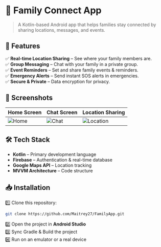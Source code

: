 # 📱 Family Connect App


> A Kotlin-based Android app that helps families stay connected by sharing locations, messages, and events.

## 🚀 Features

✅ **Real-time Location Sharing** – See where your family members are.  
✅ **Group Messaging** – Chat with your family in a private group.  
✅ **Event Reminders** – Set and share family events & reminders.  
✅ **Emergency Alerts** – Send instant SOS alerts in emergencies.  
✅ **Secure & Private** – Data encryption for privacy.  

## 📸 Screenshots

| Home Screen | Chat Screen | Location Sharing |
|------------|------------|----------------|
| ![Home]([(assets/homescreen.jpeg)) | ![Chat](https://via.placeholder.com/300) | ![Location](https://via.placeholder.com/300) |

## 🛠️ Tech Stack

- **Kotlin** – Primary development language  
- **Firebase** – Authentication & real-time database  
- **Google Maps API** – Location tracking  
- **MVVM Architecture** – Code structure  

## 📥 Installation

1️⃣ Clone this repository:  
```sh
git clone https://github.com/Maitrey27/FamilyApp.git
```
2️⃣ Open the project in **Android Studio**  
3️⃣ Sync Gradle & Build the project  
4️⃣ Run on an emulator or a real device  


